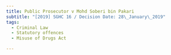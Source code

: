 ```yaml
---
title: Public Prosecutor v Mohd Soberi bin Pakari
subtitle: "[2019] SGHC 16 / Decision Date: 28\_January\_2019"
tags:
  - Criminal Law
  - Statutory offences
  - Misuse of Drugs Act

---
```

